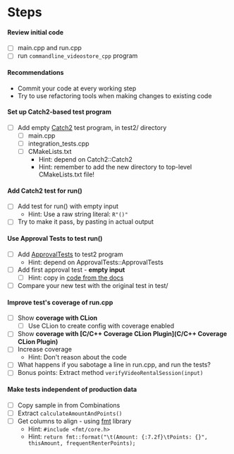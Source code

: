 # Steps

#### Review initial code

* [ ] main.cpp and run.cpp
* [ ] run `commandline_videostore_cpp` program

#### Recommendations

* Commit your code at every working step
* Try to use refactoring tools when making changes to existing code

#### Set up Catch2-based test program

* [ ] Add empty [Catch2](https://github.com/catchorg/Catch2) test program, in test2/ directory
  * [ ] main.cpp
  * [ ] integration_tests.cpp
  * [ ] CMakeLists.txt
    * Hint: depend on Catch2::Catch2
    * Hint: remember to add the new directory to top-level CMakeLists.txt file!

#### Add Catch2 test for run()

* [ ] Add test for run() with empty input
  * Hint: Use a raw string literal: `R"()"`
* [ ] Try to make it pass, by pasting in actual output

#### Use Approval Tests to test run()

* [ ] Add [ApprovalTests](https://github.com/approvals/ApprovalTests.cpp/) to test2 program
  * Hint: depend on ApprovalTests::ApprovalTests
* [ ] Add first approval test - **empty input**
  * [ ] Hint: copy
    in [code from the docs](https://approvaltestscpp.readthedocs.io/en/latest/generated_docs/UsingCatch.html#code-to-copy-for-your-first-catch2-approvals-test)
* [ ] Compare your new test with the original test in test/

#### Improve test's coverage of run.cpp

* [ ] Show **coverage with CLion**
    * [ ] Use CLion to create config with coverage enabled
* [ ] Show **coverage with [C/C++ Coverage CLion Plugin](C/C++ Coverage CLion Plugin)**
* [ ] Increase coverage
  * Hint: Don't reason about the code
* [ ] What happens if you sabotage a line in run.cpp, and run the tests?
* [ ] Bonus points: Extract method `verifyVideoRentalSession(input)`

#### Make tests independent of production data

* [ ] Copy sample in from Combinations
* [ ] Extract `calculateAmountAndPoints()`
* [ ] Get columns to align - using [fmt](https://github.com/fmtlib/fmt) library
    * Hint: `#include <fmt/core.h>`
    * Hint:  `return fmt::format("\t(Amount: {:7.2f}\tPoints: {}", thisAmount, frequentRenterPoints);`